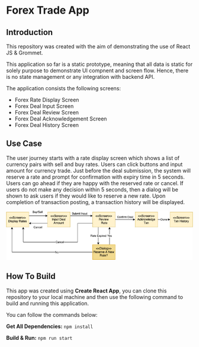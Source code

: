 # Forex Trade App

## Introduction

This repository was created with the aim of demonstrating the use of React JS & Grommet.

This application so far is a static prototype, meaning that all data is static for solely purpose to demonstrate UI compnent and screen flow. Hence, there is no state management or any integration with backend API.

The application consists the following screens:

- Forex Rate Display Screen
- Forex Deal Input Screen
- Forex Deal Review Screen
- Forex Deal Acknowledgement Screen
- Forex Deal History Screen

## Use Case

The user journey starts with a rate display screen which shows a list of currency pairs with sell and buy rates. Users can click buttons and input amount for currency trade. Just before the deal submission, the system will reserve a rate and prompt for confirmation with expiry time in 5 seconds. Users can go ahead if they are happy with the reserved rate or cancel. If users do not make any decision within 5 seconds, then a dialog will be shown to ask users if they would like to reserve a new rate. Upon completion of transaction posting, a transaction history will be displayed.

![Screen Flow](https://raw.githubusercontent.com/gavinklfong/react-forex-trade-app/master/blob/Screen_Flow.jpg)

## How To Build

This app was created using **Create React App**, you can clone this repository to your local machine and then use the following command to build and running this application.

You can follow the commands below:

**Get All Dependencies:**
`npm install`

**Build & Run:**
`npm run start`
